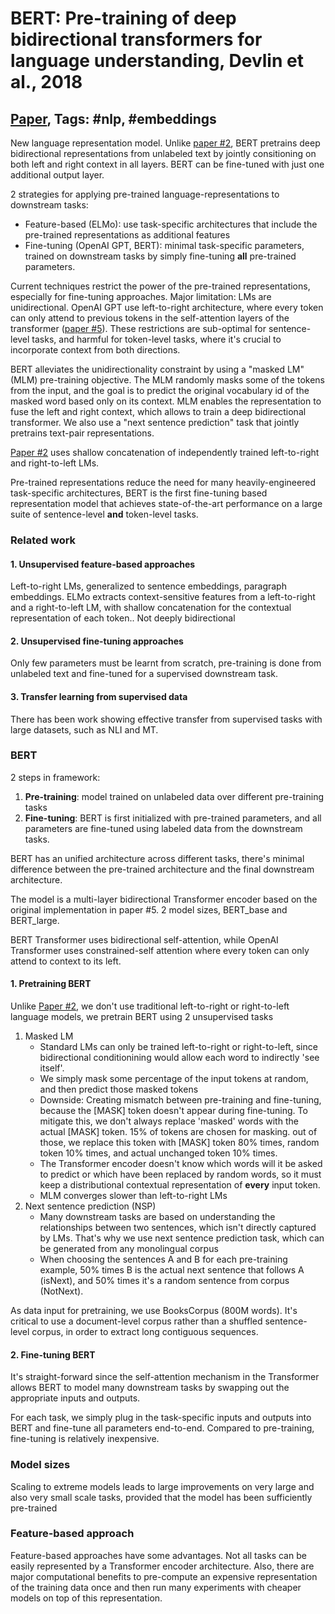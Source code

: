# BERT: Pre-training of deep bidirectional transformers for language understanding, Devlin et al., 2018

## [Paper](https://arxiv.org/abs/1810.04805), Tags: \#nlp, \#embeddings

New language representation model. Unlike [paper \#2](1802.05365.md), BERT pretrains deep bidirectional representations from unlabeled text by jointly consitioning on both left and right context in all layers. BERT can be fine-tuned with just one additional output layer.

2 strategies for applying pre-trained language-representations to downstream tasks:

* Feature-based (ELMo): use task-specific architectures that include the pre-trained representations as additional features
* Fine-tuning (OpenAI GPT, BERT): minimal task-specific parameters, trained on downstream tasks by simply fine-tuning **all** pre-trained parameters.

Current techniques restrict the power of the pre-trained representations, especially for fine-tuning approaches. Major limitation: LMs are unidirectional. OpenAI GPT use left-to-right architecture, where every token can only attend to previous tokens in the self-attention layers of the transformer ([paper \#5](1706.03762.md)). These restrictions are sub-optimal for sentence-level tasks, and harmful for token-level tasks, where it's crucial to incorporate context from both directions.

BERT alleviates the unidirectionality constraint by using a "masked LM" (MLM) pre-training objective. The MLM randomly masks some of the tokens from the input, and the goal is to predict the original vocabulary id of the masked word based only on its context. MLM enables the representation to fuse the left and right context, which allows to train a deep bidirectional transformer. We also use a "next sentence prediction" task that jointly pretrains text-pair representations.

[Paper \#2](1802.05365.md) uses shallow concatenation of independently trained left-to-right and right-to-left LMs.

Pre-trained representations reduce the need for many heavily-engineered task-specific architectures, BERT is the first fine-tuning based representation model that achieves state-of-the-art performance on a large suite of sentence-level **and** token-level tasks.

### Related work

#### 1. Unsupervised feature-based approaches

Left-to-right LMs, generalized to sentence embeddings, paragraph embeddings. ELMo extracts context-sensitive features from a left-to-right and a right-to-left LM, with shallow concatenation for the contextual representation of each token.. Not deeply bidirectional

#### 2. Unsupervised fine-tuning approaches

Only few parameters must be learnt from scratch, pre-training is done from unlabeled text and fine-tuned for a supervised downstream task.

#### 3. Transfer learning from supervised data

There has been work showing effective transfer from supervised tasks with large datasets, such as NLI and MT.

### BERT

2 steps in framework:

1. **Pre-training**: model trained on unlabeled data over different pre-training tasks
2. **Fine-tuning**: BERT is first initialized with pre-trained parameters, and all parameters are fine-tuned using labeled data from the downstream tasks.

BERT has an unified architecture across different tasks, there's minimal difference between the pre-trained architecture and the final downstream architecture.

The model is a multi-layer bidirectional Transformer encoder based on the original implementation in paper \#5. 2 model sizes, BERT_base and BERT_large.

BERT Transformer uses bidirectional self-attention, while OpenAI Transformer uses constrained-self attention where every token can only attend to context to its left.

#### 1. Pretraining BERT

Unlike [Paper \#2](1802.05365.md), we don't use traditional left-to-right or right-to-left language models, we pretrain BERT using 2 unsupervised tasks

1. Masked LM
    * Standard LMs can only be trained left-to-right or right-to-left, since bidirectional conditionining would allow each word to indirectly 'see itself'.
    * We simply mask some percentage of the input tokens at random, and then predict those masked tokens
    * Downside: Creating mismatch between pre-training and fine-tuning, because the [MASK] token doesn't appear during fine-tuning. To mitigate this, we don't always replace 'masked' words with the actual [MASK] token. 15% of tokens are chosen for masking. out of those, we replace this token with [MASK] token 80% times, random token 10% times, and actual unchanged token 10% times. 
    * The Transformer encoder doesn't know which words will it be asked to predict or which have been replaced by random words, so it must keep a distributional contextual representation of **every** input token.
    * MLM converges slower than left-to-right LMs
2. Next sentence prediction (NSP)
    * Many downstream tasks are based on understanding the relationships between two sentences, which isn't directly captured by LMs. That's why we use next sentence prediction task, which can be generated from any monolingual corpus
    * When choosing the sentences A and B for each pre-training example, 50% times B is the actual next sentence that follows A (isNext), and 50% times it's a random sentence from corpus (NotNext).

As data input for pretraining, we use BooksCorpus (800M words). It's critical to use a document-level corpus rather than a shuffled sentence-level corpus, in order to extract long contiguous sequences.

#### 2. Fine-tuning BERT

It's straight-forward since the self-attention mechanism in the Transformer allows BERT to model many downstream tasks by swapping out the appropriate inputs and outputs.

For each task, we simply plug in the task-specific inputs and outputs into BERT and fine-tune all parameters end-to-end. Compared to pre-training, fine-tuning is relatively inexpensive.

### Model sizes

Scaling to extreme models leads to large improvements on very large and also very small scale tasks, provided that the model has been sufficiently pre-trained

### Feature-based approach

Feature-based approaches have some advantages. Not all tasks can be easily represented by a Transformer encoder architecture. Also, there are major computational benefits to pre-compute an expensive representation of the training data once and then run many experiments with cheaper models on top of this representation.
